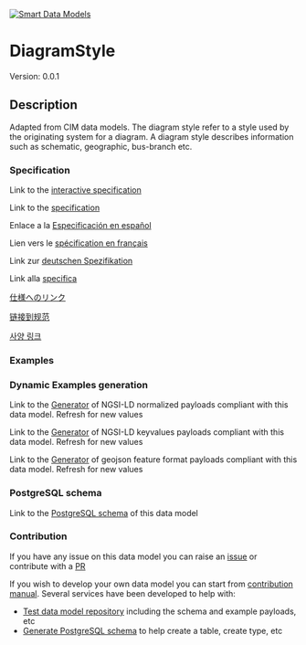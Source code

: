 [![Smart Data Models](https://smartdatamodels.org/wp-content/uploads/2022/01/SmartDataModels_logo.png "Logo")](https://smartdatamodels.org)
# DiagramStyle
Version: 0.0.1

## Description 

Adapted from CIM data models. The diagram style refer to a style used by the originating system for a diagram.  A diagram style describes information such as schematic, geographic, bus-branch etc.
### Specification

Link to the [interactive specification](https://swagger.lab.fiware.org/?url=https://smart-data-models.github.io/dataModel.EnergyCIM/DiagramStyle/swagger.yaml)

Link to the [specification](https://github.com/smart-data-models/dataModel.EnergyCIM/blob/master/DiagramStyle/doc/spec.md)

Enlace a la [Especificación en español](https://github.com/smart-data-models/dataModel.EnergyCIM/blob/master/DiagramStyle/doc/spec_ES.md)

Lien vers le [spécification en français](https://github.com/smart-data-models/dataModel.EnergyCIM/blob/master/DiagramStyle/doc/spec_FR.md)

Link zur [deutschen Spezifikation](https://github.com/smart-data-models/dataModel.EnergyCIM/blob/master/DiagramStyle/doc/spec_DE.md)

Link alla [specifica](https://github.com/smart-data-models/dataModel.EnergyCIM/blob/master/DiagramStyle/doc/spec_IT.md)

[仕様へのリンク](https://github.com/smart-data-models/dataModel.EnergyCIM/blob/master/DiagramStyle/doc/spec_JA.md)

[链接到规范](https://github.com/smart-data-models/dataModel.EnergyCIM/blob/master/DiagramStyle/doc/spec_ZH.md)

[사양 링크](https://github.com/smart-data-models/dataModel.EnergyCIM/blob/master/DiagramStyle/doc/spec_KO.md)
### Examples
### Dynamic Examples generation

Link to the [Generator](https://smartdatamodels.org/extra/ngsi-ld_generator.php?schemaUrl=https://raw.githubusercontent.com/smart-data-models/dataModel.EnergyCIM/master/DiagramStyle/schema.json&email=info@smartdatamodels.org) of NGSI-LD normalized payloads compliant with this data model. Refresh for new values

Link to the [Generator](https://smartdatamodels.org/extra/ngsi-ld_generator_keyvalues.php?schemaUrl=https://raw.githubusercontent.com/smart-data-models/dataModel.EnergyCIM/master/DiagramStyle/schema.json&email=info@smartdatamodels.org) of NGSI-LD keyvalues payloads compliant with this data model. Refresh for new values

Link to the [Generator](https://smartdatamodels.org/extra/geojson_features_generator.php?schemaUrl=https://raw.githubusercontent.com/smart-data-models/dataModel.EnergyCIM/master/DiagramStyle/schema.json&email=info@smartdatamodels.org) of geojson feature format payloads compliant with this data model. Refresh for new values
### PostgreSQL schema

Link to the [PostgreSQL schema](https://github.com/smart-data-models/dataModel.EnergyCIM/blob/master/DiagramStyle/schema.sql) of this data model
### Contribution

 If you have any issue on this data model you can raise an [issue](https://github.com/smart-data-models/dataModel.EnergyCIM/issues)  or contribute with a [PR](https://github.com/smart-data-models/dataModel.EnergyCIM/pulls)

 If you wish to develop your own data model you can start from [contribution manual](https://bit.ly/contribution_manual). Several services have been developed to help with: 
 - [Test data model repository](https://smartdatamodels.org/index.php/data-models-contribution-api/) including the schema and example payloads, etc
 - [Generate PostgreSQL schema](https://smartdatamodels.org/index.php/sql-service/) to help create a table, create type, etc